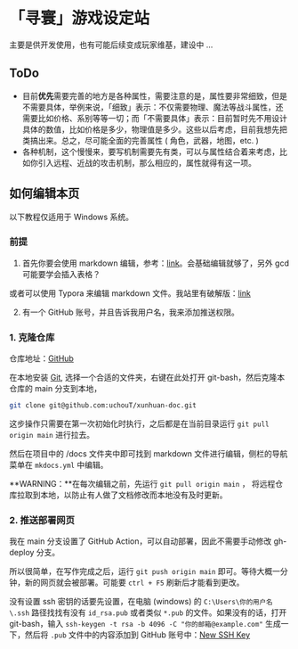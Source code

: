 # 「寻寰」游戏设定站

主要是供开发使用，也有可能后续变成玩家维基，建设中 ...

## ToDo

- 目前**优先**需要完善的地方是各种属性，需要注意的是，属性要非常细致，但是不需要具体，举例来说，「细致」表示：不仅需要物理、魔法等战斗属性，还需要比如价格、系别等等一切；而「不需要具体」表示：目前暂时先不用设计具体的数值，比如价格是多少，物理值是多少。这些以后考虑，目前我想先把类搞出来。总之，尽可能全面的完善属性 ( 角色，武器，地图，etc. )
- 各种机制，这个慢慢来，要写机制需要先有类，可以与属性结合着来考虑，比如你引入远程、近战的攻击机制，那么相应的，属性就得有这一项。

## 如何编辑本页

以下教程仅适用于 Windows 系统。

### 前提

1. 首先你要会使用 markdown 编辑，参考：[link](https://markdown.com.cn/basic-syntax/)。会基础编辑就够了，另外 gcd 可能要学会插入表格？

或者可以使用 Typora 来编辑 markdown 文件。我站里有破解版：[link](https://drive.uchout.moe/d/App/typora_64bit_v1.9.5_setup.rar)

2. 有一个 GitHub 账号，并且告诉我用户名，我来添加推送权限。

### 1. 克隆仓库

仓库地址：[GitHub](github.com/uchouT/xunhuan-doc)

在本地安装 [Git](https://git-scm.com/downloads), 选择一个合适的文件夹，右键在此处打开 git-bash，然后克隆本仓库的 main 分支到本地，
```bash
git clone git@github.com:uchouT/xunhuan-doc.git
```
这步操作只需要在第一次初始化时执行，之后都是在当前目录运行 `git pull origin main` 进行拉去。

然后在项目中的 /docs 文件夹中即可找到 markdown 文件进行编辑，侧栏的导航菜单在 `mkdocs.yml` 中编辑。

**WARNING：**在每次编辑之前，先运行 `git pull origin main` ， 将远程仓库拉取到本地，以防止有人做了文档修改而本地没有及时更新。


### 2. 推送部署网页

我在 main 分支设置了 GitHub Action，可以自动部署，因此不需要手动修改 gh-deploy 分支。

所以很简单，在写作完成之后，运行 `git push origin main` 即可。等待大概一分钟，新的网页就会被部署。可能要 `ctrl + F5` 刷新后才能看到更改。 

没有设置 ssh 密钥的话要先设置，在电脑 (windows) 的 `C:\Users\你的用户名\.ssh` 路径找找有没有 `id_rsa.pub` 或者类似 `*.pub` 的文件。如果没有的话，打开 git-bash，输入 `ssh-keygen -t rsa -b 4096 -C "你的邮箱@example.com"` 生成一下，然后将 `.pub` 文件中的内容添加到 GitHub 账号中：[New SSH Key](https://github.com/settings/keys)